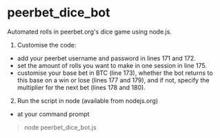 peerbet_dice_bot
================

Automated rolls in peerbet.org's dice game using node.js.

1. Customise the code:
* add your peerbet username and password in lines 171 and 172.
* set the amount of rolls you want to make in one session in line 175.
* customise your base bet in BTC (line 173), whether the bot returns to this base on a win or lose (lines 177 and 179), and if not, specify the multiplier for the next bet (lines 178 and 180).

2. Run the script in node (available from nodejs.org)
* at your command prompt
> node peerbet_dice_bot.js